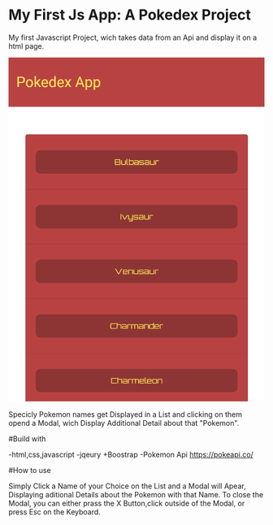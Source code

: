 # My First Js App: A Pokedex Project
My first Javascript Project, wich takes data from an Api and display it on a html page.

![Page Screenshot](images/page_screenshot.png)



Specicly Pokemon names get Displayed in a List and clicking on them opend a Modal, wich Display Additional Detail about that "Pokemon".

#Build with


-html,css,javascript
-jqeury +Boostrap
-Pokemon Api https://pokeapi.co/


  
#How to use

Simply Click a Name of your Choice on the List and a Modal will Apear, Displaying aditional Details about
the Pokemon with that Name. 
To close the Modal, you can either prass the X Button,click outside of the Modal, or press Esc on the Keyboard.


